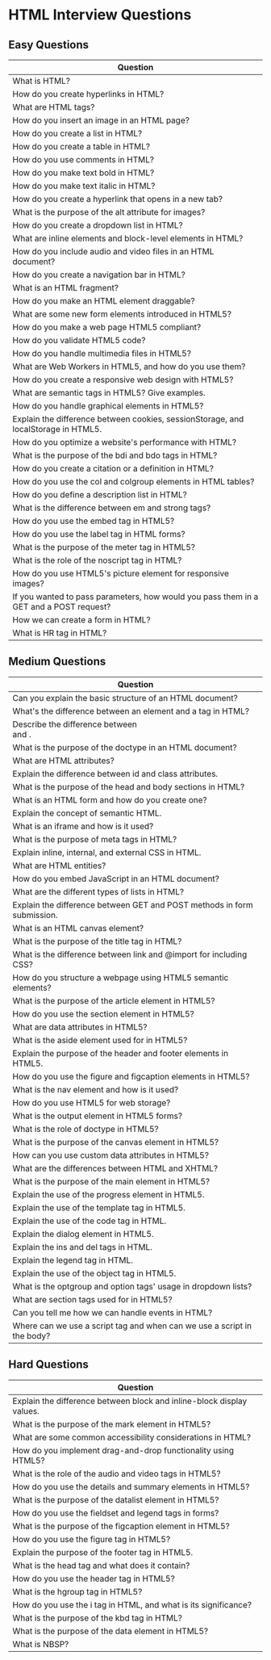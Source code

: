 # HTML Interview Questions

## Easy Questions

| Question                                                                 |
| ------------------------------------------------------------------------ |
| What is HTML?                                                            |
| How do you create hyperlinks in HTML?                                    |
| What are HTML tags?                                                      |
| How do you insert an image in an HTML page?                              |
| How do you create a list in HTML?                                        |
| How do you create a table in HTML?                                       |
| How do you use comments in HTML?                                         |
| How do you make text bold in HTML?                                       |
| How do you make text italic in HTML?                                     |
| How do you create a hyperlink that opens in a new tab?                   |
| What is the purpose of the alt attribute for images?                     |
| How do you create a dropdown list in HTML?                               |
| What are inline elements and block-level elements in HTML?               |
| How do you include audio and video files in an HTML document?            |
| How do you create a navigation bar in HTML?                              |
| What is an HTML fragment?                                                |
| How do you make an HTML element draggable?                               |
| What are some new form elements introduced in HTML5?                     |
| How do you make a web page HTML5 compliant?                              |
| How do you validate HTML5 code?                                          |
| How do you handle multimedia files in HTML5?                             |
| What are Web Workers in HTML5, and how do you use them?                  |
| How do you create a responsive web design with HTML5?                    |
| What are semantic tags in HTML5? Give examples.                          |
| How do you handle graphical elements in HTML5?                           |
| Explain the difference between cookies, sessionStorage, and localStorage in HTML5. |
| How do you optimize a website's performance with HTML?                   |
| What is the purpose of the bdi and bdo tags in HTML?                     |
| How do you create a citation or a definition in HTML?                    |
| How do you use the col and colgroup elements in HTML tables?             |
| How do you define a description list in HTML?                            |
| What is the difference between em and strong tags?                       |
| How do you use the embed tag in HTML5?                                   |
| How do you use the label tag in HTML forms?                              |
| What is the purpose of the meter tag in HTML5?                           |
| What is the role of the noscript tag in HTML?                            |
| How do you use HTML5's picture element for responsive images?            |
| If you wanted to pass parameters, how would you pass them in a GET and a POST request? |
| How we can create a form in HTML?                                        |
| What is HR tag in HTML?                                                  |

## Medium Questions

| Question                                                                 |
| ------------------------------------------------------------------------ |
| Can you explain the basic structure of an HTML document?                 |
| What's the difference between an element and a tag in HTML?              |
| Describe the difference between <div> and <span>.                        |
| What is the purpose of the doctype in an HTML document?                  |
| What are HTML attributes?                                                |
| Explain the difference between id and class attributes.                  |
| What is the purpose of the head and body sections in HTML?               |
| What is an HTML form and how do you create one?                          |
| Explain the concept of semantic HTML.                                    |
| What is an iframe and how is it used?                                    |
| What is the purpose of meta tags in HTML?                                |
| Explain inline, internal, and external CSS in HTML.                      |
| What are HTML entities?                                                  |
| How do you embed JavaScript in an HTML document?                         |
| What are the different types of lists in HTML?                           |
| Explain the difference between GET and POST methods in form submission.  |
| What is an HTML canvas element?                                          |
| What is the purpose of the title tag in HTML?                            |
| What is the difference between link and @import for including CSS?       |
| How do you structure a webpage using HTML5 semantic elements?            |
| What is the purpose of the article element in HTML5?                     |
| How do you use the section element in HTML5?                             |
| What are data attributes in HTML5?                                       |
| What is the aside element used for in HTML5?                             |
| Explain the purpose of the header and footer elements in HTML5.          |
| How do you use the figure and figcaption elements in HTML5?              |
| What is the nav element and how is it used?                              |
| How do you use HTML5 for web storage?                                    |
| What is the output element in HTML5 forms?                               |
| What is the role of doctype in HTML5?                                     |
| What is the purpose of the canvas element in HTML5?                      |
| How can you use custom data attributes in HTML5?                         |
| What are the differences between HTML and XHTML?                         |
| What is the purpose of the main element in HTML5?                        |
| Explain the use of the progress element in HTML5.                        |
| Explain the use of the template tag in HTML5.                            |
| Explain the use of the code tag in HTML.                                 |
| Explain the dialog element in HTML5.                                     |
| Explain the ins and del tags in HTML.                                    |
| Explain the legend tag in HTML.                                          |
| Explain the use of the object tag in HTML5.                              |
| What is the optgroup and option tags' usage in dropdown lists?           |
| What are section tags used for in HTML5?                                 |
| Can you tell me how we can handle events in HTML?                        |
| Where can we use a script tag and when can we use a script in the body?  |

## Hard Questions

| Question                                                                 |
| ------------------------------------------------------------------------ |
| Explain the difference between block and inline-block display values.    |
| What is the purpose of the mark element in HTML5?                        |
| What are some common accessibility considerations in HTML?               |
| How do you implement drag-and-drop functionality using HTML5?            |
| What is the role of the audio and video tags in HTML5?                   |
| How do you use the details and summary elements in HTML5?                |
| What is the purpose of the datalist element in HTML5?                    |
| How do you use the fieldset and legend tags in forms?                    |
| What is the purpose of the figcaption element in HTML5?                  |
| How do you use the figure tag in HTML5?                                  |
| Explain the purpose of the footer tag in HTML5.                          |
| What is the head tag and what does it contain?                           |
| How do you use the header tag in HTML5?                                  |
| What is the hgroup tag in HTML5?                                         |
| How do you use the i tag in HTML, and what is its significance?          |
| What is the purpose of the kbd tag in HTML?                              |
| What is the purpose of the data element in HTML5?                        |
| What is NBSP?                                                            |
